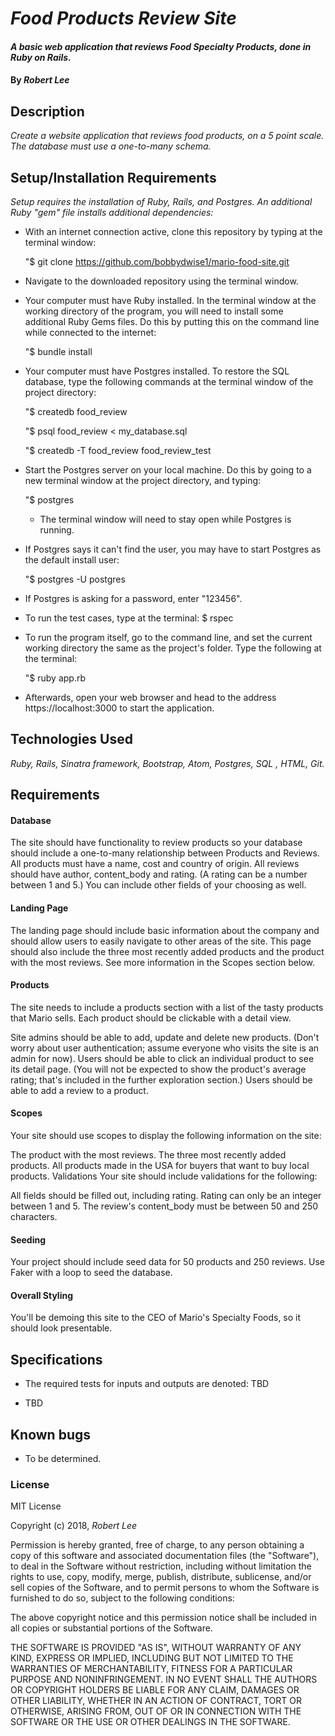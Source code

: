 # _Food Products Review Site_

#### _A basic web application that reviews Food Specialty Products, done in Ruby on Rails._

#### By _Robert Lee_

## Description

_Create a website application that reviews food products, on a 5 point scale.  The database must use a one-to-many schema._

## Setup/Installation Requirements

_Setup requires the installation of Ruby, Rails, and Postgres.  An additional Ruby "gem" file installs additional dependencies:_

* With an internet connection active, clone this repository by typing at the terminal window:

  "$ git clone https://github.com/bobbydwise1/mario-food-site.git
* Navigate to the downloaded repository using the terminal window.
* Your computer must have Ruby installed.  In the terminal window at the working directory of the program, you will need to install some additional Ruby Gems files.  Do this by putting this on the command line while connected to the internet:

  "$ bundle install
* Your computer must have Postgres installed.  To restore the SQL database, type the following commands at the terminal window of the project directory:

  "$ createdb food_review

  "$ psql food_review < my_database.sql

  "$ createdb -T food_review food_review_test
* Start the Postgres server on your local machine.  Do this by going to a new terminal window at the project directory, and typing:

  "$ postgres
  * The terminal window will need to stay open while Postgres is running.
* If Postgres says it can't find the user, you may have to start Postgres as the default install user:

  "$ postgres -U postgres
* If Postgres is asking for a password, enter "123456".
* To run the test cases, type at the terminal: $ rspec
* To run the program itself, go to the command line, and set the current working directory the same as the project's folder.  Type the following at the terminal:

  "$ ruby app.rb
* Afterwards, open your web browser and head to the address https://localhost:3000 to start the application.

## Technologies Used

_Ruby, Rails, Sinatra framework, Bootstrap, Atom, Postgres, SQL , HTML, Git._

## Requirements

#### Database
The site should have functionality to review products so your database should include a one-to-many relationship between Products and Reviews. All products must have a name, cost and country of origin. All reviews should have author, content_body and rating. (A rating can be a number between 1 and 5.) You can include other fields of your choosing as well.

#### Landing Page
The landing page should include basic information about the company and should allow users to easily navigate to other areas of the site. This page should also include the three most recently added products and the product with the most reviews. See more information in the Scopes section below.

#### Products
The site needs to include a products section with a list of the tasty products that Mario sells. Each product should be clickable with a detail view.

Site admins should be able to add, update and delete new products. (Don't worry about user authentication; assume everyone who visits the site is an admin for now).
Users should be able to click an individual product to see its detail page. (You will not be expected to show the product's average rating; that's included in the further exploration section.)
Users should be able to add a review to a product.

#### Scopes
Your site should use scopes to display the following information on the site:

The product with the most reviews.
The three most recently added products.
All products made in the USA for buyers that want to buy local products.
Validations
Your site should include validations for the following:

All fields should be filled out, including rating.
Rating can only be an integer between 1 and 5.
The review's content_body must be between 50 and 250 characters.

#### Seeding
Your project should include seed data for 50 products and 250 reviews. Use Faker with a loop to seed the database.

#### Overall Styling
You'll be demoing this site to the CEO of Mario's Specialty Foods, so it should look presentable.

## Specifications

* The required tests for inputs and outputs are denoted:  TBD


* TBD

## Known bugs

* To be determined.

### License

MIT License

Copyright (c) 2018, _Robert Lee_

Permission is hereby granted, free of charge, to any person obtaining a copy of this software and associated documentation files (the "Software"), to deal in the Software without restriction, including without limitation the rights to use, copy, modify, merge, publish, distribute, sublicense, and/or sell
copies of the Software, and to permit persons to whom the Software is furnished to do so, subject to the following conditions:

The above copyright notice and this permission notice shall be included in all copies or substantial portions of the Software.

THE SOFTWARE IS PROVIDED "AS IS", WITHOUT WARRANTY OF ANY KIND, EXPRESS OR IMPLIED, INCLUDING BUT NOT LIMITED TO THE WARRANTIES OF MERCHANTABILITY, FITNESS FOR A PARTICULAR PURPOSE AND NONINFRINGEMENT. IN NO EVENT SHALL THE AUTHORS OR COPYRIGHT HOLDERS BE LIABLE FOR ANY CLAIM, DAMAGES OR OTHER LIABILITY, WHETHER IN AN ACTION OF CONTRACT, TORT OR OTHERWISE, ARISING FROM,
OUT OF OR IN CONNECTION WITH THE SOFTWARE OR THE USE OR OTHER DEALINGS IN THE SOFTWARE.

